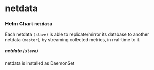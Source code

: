 # netdata
### Helm Chart `netdata`
Each netdata `(slave)` is able to replicate/mirror its database to another netdata `(master)`, by streaming collected
metrics, in real-time to it.

##### netdata `(slave)`
netdata is installed as DaemonSet
